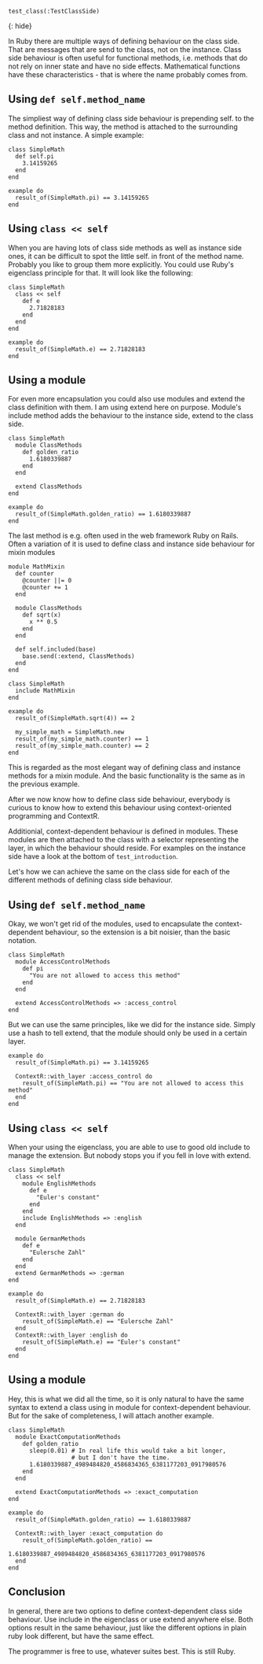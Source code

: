     test_class(:TestClassSide)
{: hide}

In Ruby there are multiple ways of defining behaviour on the class side. That
are messages that are send to the class, not on the instance. Class side 
behaviour is often useful for functional methods, i.e. methods that do not
rely on inner state and have no side effects. Mathematical functions have 
these characteristics - that is where the name probably comes from.


Using `def self.method_name`
-----------------------------

The simpliest way of defining class side behaviour is prepending self. to the
method definition. This way, the method is attached to the surrounding class 
and not instance. A simple example:

    class SimpleMath
      def self.pi
        3.14159265
      end
    end

    example do
      result_of(SimpleMath.pi) == 3.14159265
    end


Using `class << self`
---------------------

When you are having lots of class side methods as well as instance side ones,
it can be difficult to spot the little self. in front of the method name.
Probably you like to group them more explicitly. You could use Ruby's
eigenclass principle for that. It will look like the following:

    class SimpleMath
      class << self
        def e
          2.71828183
        end
      end
    end

    example do
      result_of(SimpleMath.e) == 2.71828183 
    end


Using a module
--------------

For even more encapsulation you could also use modules and extend the class 
definition with them. I am using extend here on purpose. Module's include
method adds the behaviour to the instance side, extend to the class side.

    class SimpleMath
      module ClassMethods
        def golden_ratio
          1.6180339887
        end
      end

      extend ClassMethods
    end

    example do
      result_of(SimpleMath.golden_ratio) == 1.6180339887 
    end

The last method is e.g. often used in the web framework Ruby on Rails. Often
a variation of it is used to define class and instance side behaviour for
mixin modules

    module MathMixin
      def counter
        @counter ||= 0
        @counter += 1
      end

      module ClassMethods
        def sqrt(x)
          x ** 0.5
        end
      end

      def self.included(base)
        base.send(:extend, ClassMethods)
      end
    end

    class SimpleMath
      include MathMixin
    end

    example do
      result_of(SimpleMath.sqrt(4)) == 2

      my_simple_math = SimpleMath.new
      result_of(my_simple_math.counter) == 1
      result_of(my_simple_math.counter) == 2
    end

This is regarded as the most elegant way of defining class and instance 
methods for a mixin module. And the basic functionality is the same as in the
previous example.

After we now know how to define class side behaviour, everybody is curious
to know how to extend this behaviour using context-oriented programming and
ContextR.

Additionial, context-dependent behaviour is defined in modules. These modules
are then attached to the class with a selector representing the layer, in
which the behaviour should reside. For examples on the instance side
have a look at the bottom of `test_introduction`.

Let's how we can achieve the same on the class side for each of the different
methods of defining class side behaviour.


Using `def self.method_name`
----------------------------

Okay, we won't get rid of the modules, used to encapsulate the 
context-dependent behaviour, so the extension is a bit noisier, than the 
basic notation.

    class SimpleMath
      module AccessControlMethods
        def pi
          "You are not allowed to access this method"
        end
      end

      extend AccessControlMethods => :access_control
    end

But we can use the same principles, like we did for the instance side. Simply
use a hash to tell extend, that the module should only be used in a certain
layer.

    example do
      result_of(SimpleMath.pi) == 3.14159265

      ContextR::with_layer :access_control do
        result_of(SimpleMath.pi) == "You are not allowed to access this method" 
      end
    end


Using `class << self`
---------------------

When your using the eigenclass, you are able to use to good old include to
manage the extension. But nobody stops you if you fell in love with extend.

    class SimpleMath
      class << self
        module EnglishMethods
          def e
            "Euler's constant"
          end
        end
        include EnglishMethods => :english
      end

      module GermanMethods
        def e
          "Eulersche Zahl"
        end
      end
      extend GermanMethods => :german
    end

    example do
      result_of(SimpleMath.e) == 2.71828183 

      ContextR::with_layer :german do
        result_of(SimpleMath.e) == "Eulersche Zahl" 
      end
      ContextR::with_layer :english do
        result_of(SimpleMath.e) == "Euler's constant" 
      end
    end


Using a module
--------------

Hey, this is what we did all the time, so it is only natural to have the same
syntax to extend a class using in module for context-dependent behaviour. But
for the sake of completeness, I will attach another example.

    class SimpleMath
      module ExactComputationMethods
        def golden_ratio
          sleep(0.01) # In real life this would take a bit longer, 
                      # but I don't have the time.
          1.6180339887_4989484820_4586834365_6381177203_0917980576 
        end
      end

      extend ExactComputationMethods => :exact_computation
    end

    example do
      result_of(SimpleMath.golden_ratio) == 1.6180339887

      ContextR::with_layer :exact_computation do
        result_of(SimpleMath.golden_ratio) == 
                      1.6180339887_4989484820_4586834365_6381177203_0917980576 
      end
    end


Conclusion
----------

In general, there are two options to define context-dependent class side
behaviour. Use include in the eigenclass or use extend anywhere else. Both
options result in the same behaviour, just like the different options in 
plain ruby look different, but have the same effect.

The programmer is free to use, whatever suites best. This is still Ruby.
